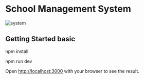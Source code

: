 # School Management System

![system](https://github.com/user-attachments/assets/d5c82cfc-6ca1-4214-b8ad-107b36e7fac6)

## Getting Started basic

npm install

npm run dev

Open [http://localhost:3000](http://localhost:3000) with your browser to see the result.


